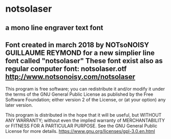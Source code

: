 # notsolaser
a mono line engraver text font
-------------------------------------------------------------------------
Font created in march 2018 by NOTsoNOISY GUILLAUME REYMOND
for a new simplier line font called "notsolaser"
These font exist also as regular computer font: notsolaser.otf
http://www.notsonoisy.com/notsolaser
-------------------------------------------------------------------------
This program is free software; you can redistribute it and/or modify
it under the terms of the GNU General Public License as published by
the Free Software Foundation; either version 2 of the License, or
(at your option) any later version.

This program is distributed in the hope that it will be useful,
but WITHOUT ANY WARRANTY; without even the implied warranty of
MERCHANTABILITY or FITNESS FOR A PARTICULAR PURPOSE.  See the
GNU General Public License for more details.
https://www.gnu.org/licenses/gpl-3.0.en.html